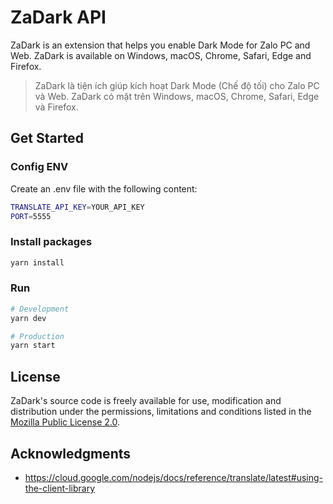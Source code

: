 # ZaDark API

ZaDark is an extension that helps you enable Dark Mode for Zalo PC and Web. ZaDark is available on Windows, macOS, Chrome, Safari, Edge and Firefox.

> ZaDark là tiện ích giúp kích hoạt Dark Mode (Chế độ tối) cho Zalo PC và Web. ZaDark có mặt trên Windows, macOS, Chrome, Safari, Edge và Firefox.

## Get Started

### Config ENV

Create an .env file with the following content:

```bash
TRANSLATE_API_KEY=YOUR_API_KEY
PORT=5555
```

### Install packages

```bash
yarn install
```

### Run

```bash
# Development
yarn dev

# Production
yarn start
```

## License

ZaDark's source code is freely available for use, modification and distribution under the permissions, limitations and conditions listed in the [Mozilla Public License 2.0](./LICENSE).

## Acknowledgments
- https://cloud.google.com/nodejs/docs/reference/translate/latest#using-the-client-library
